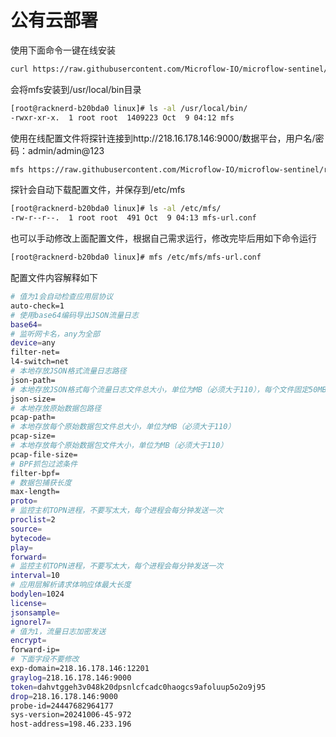 # 公有云部署

使用下面命令一键在线安装

```bash
curl https://raw.githubusercontent.com/Microflow-IO/microflow-sentinel/refs/heads/main/mfs-install.sh | bash -x
```

会将mfs安装到/usr/local/bin目录

```bash
[root@racknerd-b20bda0 linux]# ls -al /usr/local/bin/
-rwxr-xr-x.  1 root root  1409223 Oct  9 04:12 mfs
```

使用在线配置文件将探针连接到http://218.16.178.146:9000/数据平台，用户名/密码：admin/admin@123

```bash
mfs https://raw.githubusercontent.com/Microflow-IO/microflow-sentinel/refs/heads/main/linux/mfs.conf
```

探针会自动下载配置文件，并保存到/etc/mfs

```bash
[root@racknerd-b20bda0 linux]# ls -al /etc/mfs/
-rw-r--r--.  1 root root  491 Oct  9 04:13 mfs-url.conf
```

也可以手动修改上面配置文件，根据自己需求运行，修改完毕后用如下命令运行

```bash
[root@racknerd-b20bda0 linux]# mfs /etc/mfs/mfs-url.conf
```

配置文件内容解释如下

```bash
# 值为1会自动检查应用层协议
auto-check=1
# 使用base64编码导出JSON流量日志
base64=
# 监听网卡名，any为全部
device=any
filter-net=
l4-switch=net
# 本地存放JSON格式流量日志路径
json-path=
# 本地存放JSON格式每个流量日志文件总大小，单位为MB（必须大于110），每个文件固定50MB
json-size=
# 本地存放原始数据包路径
pcap-path=
# 本地存放每个原始数据包文件总大小，单位为MB（必须大于110）
pcap-size=
# 本地存放每个原始数据包文件大小，单位为MB（必须大于110）
pcap-file-size=
# BPF抓包过滤条件
filter-bpf=
# 数据包捕获长度
max-length=
proto=
# 监控主机TOPN进程，不要写太大，每个进程会每分钟发送一次
proclist=2
source=
bytecode=
play=
forward=
# 监控主机TOPN进程，不要写太大，每个进程会每分钟发送一次
interval=10
# 应用层解析请求体响应体最大长度
bodylen=1024
license=
jsonsample=
ignorel7=
# 值为1，流量日志加密发送
encrypt=
forward-ip=
# 下面字段不要修改
exp-domain=218.16.178.146:12201
graylog=218.16.178.146:9000
token=dahvtggeh3v048k20dpsnlcfcadc0haogcs9afoluup5o2o9j95
drop=218.16.178.146:9000
probe-id=24447682964177
sys-version=20241006-45-972
host-address=198.46.233.196

```
